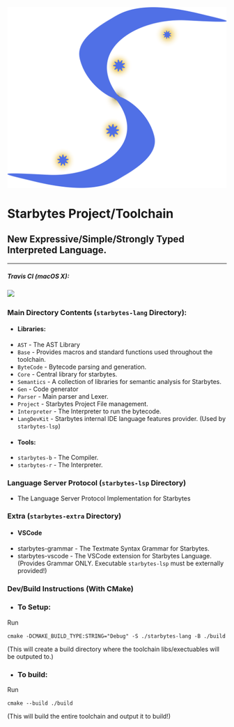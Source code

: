 <img src="./public/STD Logo.png">


<!-- ##### AppVeyor:

[![Build status](https://ci.appveyor.com/api/projects/status/83o4yjlju2fh93nf?svg=true)](https://ci.appveyor.com/project/Pedestria/starbytes-project) -->




# Starbytes Project/Toolchain
## New Expressive/Simple/Strongly Typed Interpreted Language.
---

##### Travis CI (macOS X):
![](https://travis-ci.com/Pedestria/starbytes-project.svg?token=5K8gmsoNtkbUcnKi4R5v&branch=master)

### Main Directory Contents (`starbytes-lang` Directory):
- #### Libraries:
- `AST` - The AST Library
- `Base` - Provides macros and standard functions used throughout the toolchain.
- `ByteCode` - Bytecode parsing and generation.
- `Core` - Central library for starbytes.
- `Semantics` - A collection of libraries for semantic analysis for Starbytes.
- `Gen` - Code generator
- `Parser` - Main parser and Lexer.
- `Project` - Starbytes Project File management.
- `Interpreter` - The Interpreter to run the bytecode.
- `LangDevKit` - Starbytes internal IDE language features provider. (Used by `starbytes-lsp`)
- #### Tools:
- `starbytes-b` - The Compiler.
- `starbytes-r` - The Interpreter.
### Language Server Protocol (`starbytes-lsp` Directory)
- The Language Server Protocol Implementation for Starbytes
### Extra (`starbytes-extra` Directory)
- #### VSCode
- starbytes-grammar - The Textmate Syntax Grammar for Starbytes.
- starbytes-vscode - The VSCode extension for Starbytes Language. (Provides Grammar ONLY. Executable `starbytes-lsp` must be externally provided!)

### Dev/Build Instructions (With CMake)
- ### To Setup:
Run
```shell
cmake -DCMAKE_BUILD_TYPE:STRING="Debug" -S ./starbytes-lang -B ./build
```
(This will create a build directory where the toolchain libs/exectuables will be outputed to.)
- ### To build:
Run
```shell
cmake --build ./build
```
(This will build the entire toolchain and output it to build!)

